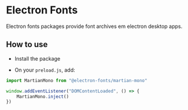 # Electron Fonts

Electron fonts packages provide font archives em electron desktop apps.

## How to use

* Install the package

* On your `preload.js`, add:

```ts
import MartianMono from "@electron-fonts/martian-mono"

window.addEventListener("DOMContentLoaded", () => {
    MartianMono.inject()
})
```